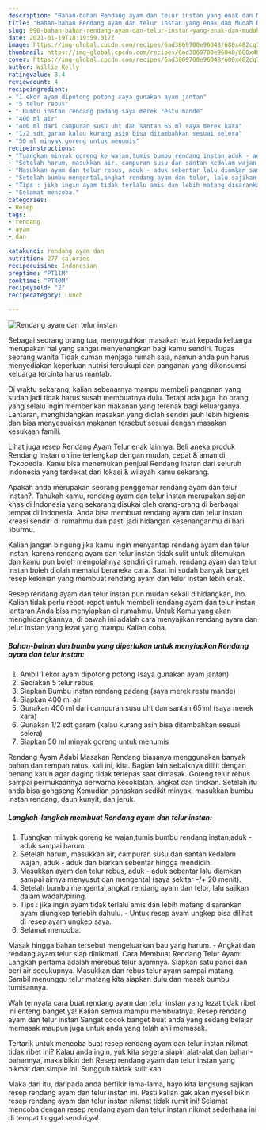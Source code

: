 ```yaml
---
description: "Bahan-bahan Rendang ayam dan telur instan yang enak dan Mudah Dibuat"
title: "Bahan-bahan Rendang ayam dan telur instan yang enak dan Mudah Dibuat"
slug: 990-bahan-bahan-rendang-ayam-dan-telur-instan-yang-enak-dan-mudah-dibuat
date: 2021-01-19T18:19:59.017Z
image: https://img-global.cpcdn.com/recipes/6ad3869700e96048/680x482cq70/rendang-ayam-dan-telur-instan-foto-resep-utama.jpg
thumbnail: https://img-global.cpcdn.com/recipes/6ad3869700e96048/680x482cq70/rendang-ayam-dan-telur-instan-foto-resep-utama.jpg
cover: https://img-global.cpcdn.com/recipes/6ad3869700e96048/680x482cq70/rendang-ayam-dan-telur-instan-foto-resep-utama.jpg
author: Willie Kelly
ratingvalue: 3.4
reviewcount: 4
recipeingredient:
- "1 ekor ayam dipotong potong saya gunakan ayam jantan"
- "5 telur rebus"
- " Bumbu instan rendang padang saya merek restu mande"
- "400 ml air"
- "400 ml dari campuran susu uht dan santan 65 ml saya merek kara"
- "1/2 sdt garam kalau kurang asin bisa ditambahkan sesuai selera"
- "50 ml minyak goreng untuk menumis"
recipeinstructions:
- "Tuangkan minyak goreng ke wajan,tumis bumbu rendang instan,aduk - aduk sampai harum."
- "Setelah harum, masukkan air, campuran susu dan santan kedalam wajan, aduk - aduk dan biarkan sebentar hingga mendidih."
- "Masukkan ayam dan telur rebus, aduk - aduk sebentar lalu diamkan sampai airnya menyusut dan mengental (saya sekitar -/+ 20 menit)."
- "Setelah bumbu mengental,angkat rendang ayam dan telor, lalu sajikan dalam wadah/piring."
- "Tips : jika ingin ayam tidak terlalu amis dan lebih matang disarankan ayam diungkep terlebih dahulu. Untuk resep ayam ungkep bisa dilihat di resep ayam ungkep saya."
- "Selamat mencoba."
categories:
- Resep
tags:
- rendang
- ayam
- dan

katakunci: rendang ayam dan 
nutrition: 277 calories
recipecuisine: Indonesian
preptime: "PT11M"
cooktime: "PT40M"
recipeyield: "2"
recipecategory: Lunch

---
```



![Rendang ayam dan telur instan](https://img-global.cpcdn.com/recipes/6ad3869700e96048/680x482cq70/rendang-ayam-dan-telur-instan-foto-resep-utama.jpg)

Sebagai seorang orang tua, menyuguhkan masakan lezat kepada keluarga merupakan hal yang sangat menyenangkan bagi kamu sendiri. Tugas seorang  wanita Tidak cuman menjaga rumah saja, namun anda pun harus menyediakan keperluan nutrisi tercukupi dan panganan yang dikonsumsi keluarga tercinta harus mantab.

Di waktu  sekarang, kalian sebenarnya mampu membeli panganan yang sudah jadi tidak harus susah membuatnya dulu. Tetapi ada juga lho orang yang selalu ingin memberikan makanan yang terenak bagi keluarganya. Lantaran, menghidangkan masakan yang diolah sendiri jauh lebih higienis dan bisa menyesuaikan makanan tersebut sesuai dengan masakan kesukaan famili. 

Lihat juga resep Rendang Ayam Telur enak lainnya. Beli aneka produk Rendang Instan online terlengkap dengan mudah, cepat &amp; aman di Tokopedia. Kamu bisa menemukan penjual Rendang Instan dari seluruh Indonesia yang terdekat dari lokasi &amp; wilayah kamu sekarang.

Apakah anda merupakan seorang penggemar rendang ayam dan telur instan?. Tahukah kamu, rendang ayam dan telur instan merupakan sajian khas di Indonesia yang sekarang disukai oleh orang-orang di berbagai tempat di Indonesia. Anda bisa membuat rendang ayam dan telur instan kreasi sendiri di rumahmu dan pasti jadi hidangan kesenanganmu di hari liburmu.

Kalian jangan bingung jika kamu ingin menyantap rendang ayam dan telur instan, karena rendang ayam dan telur instan tidak sulit untuk ditemukan dan kamu pun boleh mengolahnya sendiri di rumah. rendang ayam dan telur instan boleh diolah memalui beraneka cara. Saat ini sudah banyak banget resep kekinian yang membuat rendang ayam dan telur instan lebih enak.

Resep rendang ayam dan telur instan pun mudah sekali dihidangkan, lho. Kalian tidak perlu repot-repot untuk membeli rendang ayam dan telur instan, lantaran Anda bisa menyiapkan di rumahmu. Untuk Kamu yang akan menghidangkannya, di bawah ini adalah cara menyajikan rendang ayam dan telur instan yang lezat yang mampu Kalian coba.

<!--inarticleads1-->

##### Bahan-bahan dan bumbu yang diperlukan untuk menyiapkan Rendang ayam dan telur instan:

1. Ambil 1 ekor ayam dipotong potong (saya gunakan ayam jantan)
1. Sediakan 5 telur rebus
1. Siapkan  Bumbu instan rendang padang (saya merek restu mande)
1. Siapkan 400 ml air
1. Gunakan 400 ml dari campuran susu uht dan santan 65 ml (saya merek kara)
1. Gunakan 1/2 sdt garam (kalau kurang asin bisa ditambahkan sesuai selera)
1. Siapkan 50 ml minyak goreng untuk menumis


Rendang Ayam Adabi Masakan Rendang biasanya menggunakan banyak bahan dan rempah ratus. kali ini, kita. Bagian lain sebaiknya dililit dengan benang katun agar daging tidak terlepas saat dimasak. Goreng telur rebus sampai permukaannya berwarna kecoklatan, angkat dan tiriskan. Setelah itu anda bisa gongseng Kemudian panaskan sedikit minyak, masukkan bumbu instan rendang, daun kunyit, dan jeruk. 

<!--inarticleads2-->

##### Langkah-langkah membuat Rendang ayam dan telur instan:

1. Tuangkan minyak goreng ke wajan,tumis bumbu rendang instan,aduk - aduk sampai harum.
1. Setelah harum, masukkan air, campuran susu dan santan kedalam wajan, aduk - aduk dan biarkan sebentar hingga mendidih.
1. Masukkan ayam dan telur rebus, aduk - aduk sebentar lalu diamkan sampai airnya menyusut dan mengental (saya sekitar -/+ 20 menit).
1. Setelah bumbu mengental,angkat rendang ayam dan telor, lalu sajikan dalam wadah/piring.
1. Tips : jika ingin ayam tidak terlalu amis dan lebih matang disarankan ayam diungkep terlebih dahulu. - Untuk resep ayam ungkep bisa dilihat di resep ayam ungkep saya.
1. Selamat mencoba.


Masak hingga bahan tersebut mengeluarkan bau yang harum. - Angkat dan rendang ayam telur siap dinikmati. Cara Membuat Rendang Telur Ayam: Langkah pertama adalah merebus telur ayamnya. Siapkan satu panci dan beri air secukupnya. Masukkan dan rebus telur ayam sampai matang. Sambil menunggu telur matang kita siapkan dulu dan masak bumbu tumisannya. 

Wah ternyata cara buat rendang ayam dan telur instan yang lezat tidak ribet ini enteng banget ya! Kalian semua mampu membuatnya. Resep rendang ayam dan telur instan Sangat cocok banget buat anda yang sedang belajar memasak maupun juga untuk anda yang telah ahli memasak.

Tertarik untuk mencoba buat resep rendang ayam dan telur instan nikmat tidak ribet ini? Kalau anda ingin, yuk kita segera siapin alat-alat dan bahan-bahannya, maka bikin deh Resep rendang ayam dan telur instan yang nikmat dan simple ini. Sungguh taidak sulit kan. 

Maka dari itu, daripada anda berfikir lama-lama, hayo kita langsung sajikan resep rendang ayam dan telur instan ini. Pasti kalian gak akan nyesel bikin resep rendang ayam dan telur instan nikmat tidak rumit ini! Selamat mencoba dengan resep rendang ayam dan telur instan nikmat sederhana ini di tempat tinggal sendiri,ya!.

